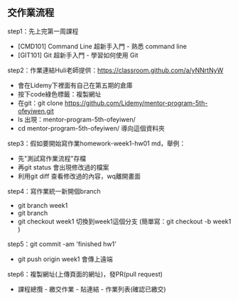## 交作業流程

step1：先上完第一周課程
* [CMD101] Command Line 超新手入門 - 熟悉 command line
* [GIT101] Git 超新手入門 - 學習如何使用 Git

step2：作業連結Huli老師提供：https://classroom.github.com/a/yNNrtNyW
* 會在Lidemy下裡面有自己在第五期的倉庫
* 按下code綠色標籤：複製網址
* 在git：git clone https://github.com/Lidemy/mentor-program-5th-ofeyiwen.git
* ls 出現：mentor-program-5th-ofeyiwen/
* cd mentor-program-5th-ofeyiwen/ 導向這個資料夾

step3：假如要開始寫作業homework-week1-hw01 md，舉例：
* 先"測試寫作業流程"存檔
* 再git status 會出現修改過的檔案
* 利用git diff 查看修改過的內容，wq離開畫面

step4：寫作業統一新開個branch  
* git branch week1 
* git branch 
* git checkout week1 切換到week1這個分支
(簡單寫：git checkout -b week1 )

step5：git commit -am 'finished hw1'
* git push origin week1 會傳上遠端

step6：複製網址(上傳頁面的網址)，發PR(pull request)
* 課程總攬 - 繳交作業 - 貼連結 - 作業列表(確認已繳交)